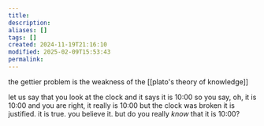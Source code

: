 ```yaml
---
title: 
description: 
aliases: []
tags: []
created: 2024-11-19T21:16:10
modified: 2025-02-09T15:53:43
permalink:
---
```


the gettier problem is the weakness of the [[plato's theory of knowledge]]

let us say that you look at the clock and it says it is 10:00
so you say, oh, it is 10:00
and you are right, it really is 10:00
but the clock was broken
it is justified. it is true. you believe it.
but do you really *know* that it is 10:00?
